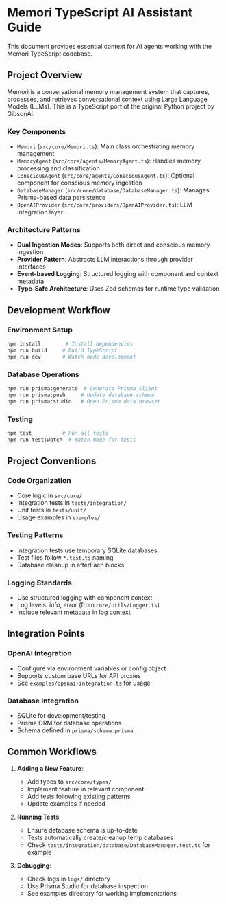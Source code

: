 # Memori TypeScript AI Assistant Guide

This document provides essential context for AI agents working with the Memori TypeScript codebase.

## Project Overview

Memori is a conversational memory management system that captures, processes, and retrieves conversational context using Large Language Models (LLMs). This is a TypeScript port of the original Python project by GibsonAI.

### Key Components

- `Memori` (`src/core/Memori.ts`): Main class orchestrating memory management
- `MemoryAgent` (`src/core/agents/MemoryAgent.ts`): Handles memory processing and classification
- `ConsciousAgent` (`src/core/agents/ConsciousAgent.ts`): Optional component for conscious memory ingestion
- `DatabaseManager` (`src/core/database/DatabaseManager.ts`): Manages Prisma-based data persistence
- `OpenAIProvider` (`src/core/providers/OpenAIProvider.ts`): LLM integration layer

### Architecture Patterns

- **Dual Ingestion Modes**: Supports both direct and conscious memory ingestion
- **Provider Pattern**: Abstracts LLM interactions through provider interfaces
- **Event-based Logging**: Structured logging with component and context metadata
- **Type-Safe Architecture**: Uses Zod schemas for runtime type validation

## Development Workflow

### Environment Setup
```bash
npm install        # Install dependencies
npm run build     # Build TypeScript
npm run dev       # Watch mode development
```

### Database Operations
```bash
npm run prisma:generate  # Generate Prisma client
npm run prisma:push     # Update database schema
npm run prisma:studio   # Open Prisma data browser
```

### Testing
```bash
npm test          # Run all tests
npm run test:watch  # Watch mode for tests
```

## Project Conventions

### Code Organization
- Core logic in `src/core/`
- Integration tests in `tests/integration/`
- Unit tests in `tests/unit/`
- Usage examples in `examples/`

### Testing Patterns
- Integration tests use temporary SQLite databases
- Test files follow `*.test.ts` naming
- Database cleanup in afterEach blocks

### Logging Standards
- Use structured logging with component context
- Log levels: info, error (from `core/utils/Logger.ts`)
- Include relevant metadata in log context

## Integration Points

### OpenAI Integration
- Configure via environment variables or config object
- Supports custom base URLs for API proxies
- See `examples/openai-integration.ts` for usage

### Database Integration
- SQLite for development/testing
- Prisma ORM for database operations
- Schema defined in `prisma/schema.prisma`

## Common Workflows

1. **Adding a New Feature**:
   - Add types to `src/core/types/`
   - Implement feature in relevant component
   - Add tests following existing patterns
   - Update examples if needed

2. **Running Tests**:
   - Ensure database schema is up-to-date
   - Tests automatically create/cleanup temp databases
   - Check `tests/integration/database/DatabaseManager.test.ts` for example

3. **Debugging**:
   - Check logs in `logs/` directory
   - Use Prisma Studio for database inspection
   - See examples directory for working implementations